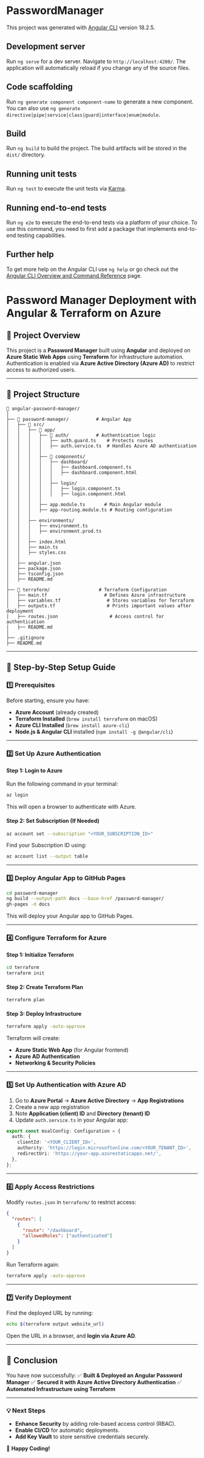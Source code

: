 # PasswordManager

This project was generated with [Angular CLI](https://github.com/angular/angular-cli) version 18.2.5.

## Development server

Run `ng serve` for a dev server. Navigate to `http://localhost:4200/`. The application will automatically reload if you change any of the source files.

## Code scaffolding

Run `ng generate component component-name` to generate a new component. You can also use `ng generate directive|pipe|service|class|guard|interface|enum|module`.

## Build

Run `ng build` to build the project. The build artifacts will be stored in the `dist/` directory.

## Running unit tests

Run `ng test` to execute the unit tests via [Karma](https://karma-runner.github.io).

## Running end-to-end tests

Run `ng e2e` to execute the end-to-end tests via a platform of your choice. To use this command, you need to first add a package that implements end-to-end testing capabilities.

## Further help

To get more help on the Angular CLI use `ng help` or go check out the [Angular CLI Overview and Command Reference](https://angular.dev/tools/cli) page.





































# Password Manager Deployment with Angular & Terraform on Azure

## **📌 Project Overview**
This project is a **Password Manager** built using **Angular** and deployed on **Azure Static Web Apps** using **Terraform** for infrastructure automation. Authentication is enabled via **Azure Active Directory (Azure AD)** to restrict access to authorized users.

---

## **📂 Project Structure**
```
📂 angular-password-manager/
│
├── 📂 password-manager/          # Angular App
│   ├── 📂 src/
│   │   ├── 📂 app/
│   │   │   ├── 📂 auth/          # Authentication logic
│   │   │   │   ├── auth.guard.ts    # Protects routes
│   │   │   │   ├── auth.service.ts  # Handles Azure AD authentication
│   │   │   │
│   │   │   ├── 📂 components/
│   │   │   │   ├── dashboard/
│   │   │   │   │   ├── dashboard.component.ts
│   │   │   │   │   ├── dashboard.component.html
│   │   │   │   │
│   │   │   │   ├── login/
│   │   │   │   │   ├── login.component.ts
│   │   │   │   │   ├── login.component.html
│   │   │   │
│   │   │   ├── app.module.ts       # Main Angular module
│   │   │   ├── app-routing.module.ts # Routing configuration
│   │   │
│   │   ├── environments/
│   │   │   ├── environment.ts
│   │   │   ├── environment.prod.ts
│   │   │
│   │   ├── index.html
│   │   ├── main.ts
│   │   ├── styles.css
│   │
│   ├── angular.json
│   ├── package.json
│   ├── tsconfig.json
│   ├── README.md
│
├── 📂 terraform/                  # Terraform Configuration
│   ├── main.tf                     # Defines Azure infrastructure
│   ├── variables.tf                 # Stores variables for Terraform
│   ├── outputs.tf                   # Prints important values after deployment
│   ├── routes.json                   # Access control for authentication
│   ├── README.md
│
├── .gitignore
├── README.md
```

---

## **🚀 Step-by-Step Setup Guide**

### **1️⃣ Prerequisites**
Before starting, ensure you have:
- **Azure Account** (already created)
- **Terraform Installed** (`brew install terraform` on macOS)
- **Azure CLI Installed** (`brew install azure-cli`)
- **Node.js & Angular CLI** installed (`npm install -g @angular/cli`)

---

### **2️⃣ Set Up Azure Authentication**
#### **Step 1: Login to Azure**
Run the following command in your terminal:
```sh
az login
```
This will open a browser to authenticate with Azure.

#### **Step 2: Set Subscription (If Needed)**
```sh
az account set --subscription "<YOUR_SUBSCRIPTION_ID>"
```
Find your Subscription ID using:
```sh
az account list --output table
```

---

### **3️⃣ Deploy Angular App to GitHub Pages**
```sh
cd password-manager
ng build --output-path docs --base-href /password-manager/
gh-pages -d docs
```
This will deploy your Angular app to GitHub Pages.

---

### **4️⃣ Configure Terraform for Azure**
#### **Step 1: Initialize Terraform**
```sh
cd terraform
terraform init
```
#### **Step 2: Create Terraform Plan**
```sh
terraform plan
```
#### **Step 3: Deploy Infrastructure**
```sh
terraform apply -auto-approve
```
Terraform will create:
- **Azure Static Web App** (for Angular frontend)
- **Azure AD Authentication**
- **Networking & Security Policies**

---

### **5️⃣ Set Up Authentication with Azure AD**
1. Go to **Azure Portal** → **Azure Active Directory** → **App Registrations**
2. Create a new app registration
3. Note **Application (client) ID** and **Directory (tenant) ID**
4. Update `auth.service.ts` in your Angular app:
```typescript
export const msalConfig: Configuration = {
  auth: {
    clientId: '<YOUR_CLIENT_ID>',
    authority: 'https://login.microsoftonline.com/<YOUR_TENANT_ID>',
    redirectUri: 'https://your-app.azurestaticapps.net/',
  },
};
```

---

### **6️⃣ Apply Access Restrictions**
Modify `routes.json` in `terraform/` to restrict access:
```json
{
  "routes": [
    {
      "route": "/dashboard",
      "allowedRoles": ["authenticated"]
    }
  ]
}
```
Run Terraform again:
```sh
terraform apply -auto-approve
```

---

### **7️⃣ Verify Deployment**
Find the deployed URL by running:
```sh
echo $(terraform output website_url)
```
Open the URL in a browser, and **login via Azure AD**.

---

## **🎯 Conclusion**
You have now successfully:
✅ **Built & Deployed an Angular Password Manager**
✅ **Secured it with Azure Active Directory Authentication**
✅ **Automated Infrastructure using Terraform**

---

### **💡 Next Steps**
- **Enhance Security** by adding role-based access control (RBAC).
- **Enable CI/CD** for automatic deployments.
- **Add Key Vault** to store sensitive credentials securely.

🚀 **Happy Coding!**

